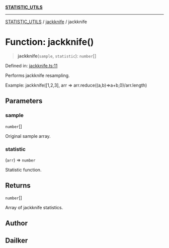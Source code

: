 [**STATISTIC_UTILS**](../../README.md)

***

[STATISTIC_UTILS](../../README.md) / [jackknife](../README.md) / jackknife

# Function: jackknife()

> **jackknife**(`sample`, `statistic`): `number`[]

Defined in: [jackknife.ts:11](https://github.com/dailker/everyutil/blob/9ec04d41a381dab61073bf86e9abc70eaf55066d/src/statistic/jackknife.ts#L11)

Performs jackknife resampling.

Example: jackknife([1,2,3], arr => arr.reduce((a,b)=>a+b,0)/arr.length)

## Parameters

### sample

`number`[]

Original sample array.

### statistic

(`arr`) => `number`

Statistic function.

## Returns

`number`[]

Array of jackknife statistics.

## Author

## Dailker
